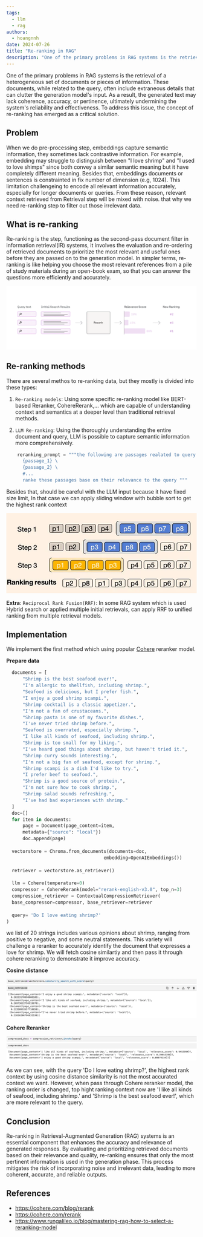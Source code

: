 ```yaml
---
tags:
  - llm
  - rag
authors:
  - hoangnnh
date: 2024-07-26
title: "Re-ranking in RAG"
description: "One of the primary problems in RAG systems is the retrieval of a heterogeneous set of documents or pieces of information. These documents, while related to the query, often include extraneous details that can clutter the generation model's input. As a result, the generated text may lack coherence, accuracy, or pertinence, ultimately undermining the system's reliability and effectiveness. To ..."
---
```


One of the primary problems in RAG systems is the retrieval of a heterogeneous set of documents or pieces of information. These documents, while related to the query, often include extraneous details that can clutter the generation model's input. As a result, the generated text may lack coherence, accuracy, or pertinence, ultimately undermining the system's reliability and effectiveness. To address this issue, the concept of re-ranking has emerged as a critical solution.

## Problem
When we do pre-processing step, embeddings capture semantic information, they sometimes lack contrastive information. For example, embedding may struggle to distinguish between "I love shrimp" and "I used to love shimps" since both convey a similar semantic meaning but it have completely different meaning. Besides that, embeddings documents or sentences is constrainted in fix number of dimension (e.g, 1024). This limitation challengeing to encode all relevant information accurately, especially for longer documents or queries. From these reason,  relevant context retrieved from Retrieval step will be mixed with noise. that why we need re-ranking step to filter out those irrelevant data.

## What is re-ranking
Re-ranking is the step, functioning as the second-pass document filter in information retrieval(IR) systems, it involves the evaluation and re-ordering of retrieved documents to prioritize the most relevant and useful ones before they are passed on to the generation model. In simpler terms, re-ranking is like helping you choose the most relevant references from a pile of study materials during an open-book exam, so that you can answer the questions more efficiently and accurately.

   ![Re-ranking](assets/re-ranking-in-rag-re-ranker.webp)


## Re-ranking methods
There are several methos to re-ranking data, but they mostly is divided into these types:

  1. `Re-ranking models`: Using some specific re-ranking model like BERT-based Reranker, CohereRerank,... which are capable of understanding context and semantics at a deeper level than traditional retrieval methods.
   
  2. `LLM Re-ranking`: Using the thoroughly understanding the entire document and query, LLM is possible to capture semantic information more comprehensively.
   
  ```python
      reranking_prompt = """the following are passages realated to query {query}. \
        {passage_1} \
        {passage_2} \
        #...
        ranke these passages base on their relevance to the query """
  ```

  Besides that, should be careful with the LLM input because it have fixed size limit, In that case we can apply sliding window with bubble sort to get the highest rank context

   ![LLM Re-ranking](assets/re-ranking-in-rag-slide-window.webp)

  **Extra**: `Reciprocal Rank Fusion(RRF)`: In some RAG system which is used Hybrid search or applied multiple initial retrievals, can apply RRF to unified ranking from multiple retrieval models.


## Implementation
  We implement the first method which using popular [Cohere](https://cohere.com/rerank) reranker model.

  **Prepare data**

  ```python
    documents = [
        "Shrimp is the best seafood ever!",
        "I'm allergic to shellfish, including shrimp.",
        "Seafood is delicious, but I prefer fish.",
        "I enjoy a good shrimp scampi.",
        "Shrimp cocktail is a classic appetizer.",
        "I'm not a fan of crustaceans.",
        "Shrimp pasta is one of my favorite dishes.",
        "I've never tried shrimp before.",
        "Seafood is overrated, especially shrimp.",
        "I like all kinds of seafood, including shrimp.",
        "Shrimp is too small for my liking.",
        "I've heard good things about shrimp, but haven't tried it.",
        "Shrimp curry sounds interesting.",
        "I'm not a big fan of seafood, except for shrimp.",
        "Shrimp scampi is a dish I'd like to try.",
        "I prefer beef to seafood.",
        "Shrimp is a good source of protein.",
        "I'm not sure how to cook shrimp.",
        "Shrimp salad sounds refreshing.",
        "I've had bad experiences with shrimp."
    ]
    doc=[]
    for item in documents:
        page = Document(page_content=item,
        metadata={"source": "local"})
        doc.append(page)

    vectorstore = Chroma.from_documents(documents=doc, 
                                      embedding=OpenAIEmbeddings())

    retriever = vectorstore.as_retriever()

    llm = Cohere(temperature=0)
    compressor = CohereRerank(model="rerank-english-v3.0", top_n=3)
    compression_retriever = ContextualCompressionRetriever(
    base_compressor=compressor, base_retriever=retriever

    query= 'Do I love eating shrimp?'
)
  ```
  we list of 20 strings includes various opinions about shrimp, ranging from positive to negative, and some neutral statements. This variety will challenge a reranker to accurately identify the document that expresses a love for shrimp. We will fetch cosine similartiy and then pass it through cohere reranking to demonstrate it improve accuracy.

  **Cosine distance**

  ![Cosine Distance Similarity](assets/re-ranking-in-rag-base-rertrieved.webp)

  **Cohere Reranker**

  ![Cohere Reranker](assets/re-ranking-in-rag-cohere-rerank.webp)

  As we can see, with the query 'Do I love eating shrimp?', the highest rank context by using cosine distance similarity is not the most accurated context we want. However, when pass through Cohere reranker model, the ranking order is changed, top hight ranking context now are 'I like all kinds of seafood, including shrimp.' and 'Shrimp is the best seafood ever!', which are more relevant to the query.

## Conclusion
  Re-ranking in Retrieval-Augmented Generation (RAG) systems is an essential component that enhances the accuracy and relevance of generated responses. By evaluating and prioritizing retrieved documents based on their relevance and quality, re-ranking ensures that only the most pertinent information is used in the generation phase. This process mitigates the risk of incorporating noise and irrelevant data, leading to more coherent, accurate, and reliable outputs. 


## References
- https://cohere.com/blog/rerank
- https://cohere.com/rerank
- https://www.rungalileo.io/blog/mastering-rag-how-to-select-a-reranking-model
